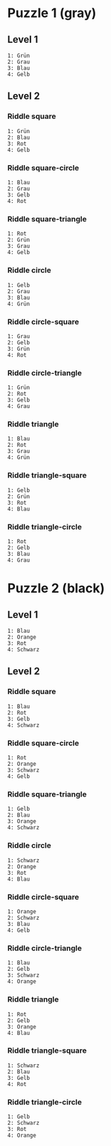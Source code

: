 # Puzzle 1 (gray)
## Level 1
    1: Grün
    2: Grau
    3: Blau
    4: Gelb

## Level 2
### Riddle square
    1: Grün
    2: Blau
    3: Rot
    4: Gelb

### Riddle square-circle
    1: Blau
    2: Grau
    3: Gelb
    4: Rot

### Riddle square-triangle
    1: Rot
    2: Grün
    3: Grau
    4: Gelb

### Riddle circle
    1: Gelb
    2: Grau
    3: Blau
    4: Grün

### Riddle circle-square
    1: Grau
    2: Gelb
    3: Grün
    4: Rot

### Riddle circle-triangle
    1: Grün
    2: Rot
    3: Gelb
    4: Grau

### Riddle triangle
    1: Blau
    2: Rot
    3: Grau
    4: Grün

### Riddle triangle-square
    1: Gelb
    2: Grün
    3: Rot
    4: Blau

### Riddle triangle-circle
    1: Rot
    2: Gelb
    3: Blau
    4: Grau


# Puzzle 2 (black)
## Level 1
    1: Blau
    2: Orange
    3: Rot
    4: Schwarz

## Level 2
### Riddle square
    1: Blau
    2: Rot
    3: Gelb
    4: Schwarz

### Riddle square-circle
    1: Rot
    2: Orange
    3: Schwarz
    4: Gelb

### Riddle square-triangle
    1: Gelb
    2: Blau
    3: Orange
    4: Schwarz

### Riddle circle
    1: Schwarz
    2: Orange
    3: Rot
    4: Blau

### Riddle circle-square
    1: Orange
    2: Schwarz
    3: Blau
    4: Gelb

### Riddle circle-triangle
    1: Blau
    2: Gelb
    3: Schwarz
    4: Orange

### Riddle triangle
    1: Rot
    2: Gelb
    3: Orange
    4: Blau

### Riddle triangle-square
    1: Schwarz
    2: Blau
    3: Gelb
    4: Rot

### Riddle triangle-circle
    1: Gelb
    2: Schwarz
    3: Rot
    4: Orange


